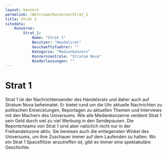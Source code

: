 ```yaml
---
layout: konzern
permalink: /Weltraum/Konzerne/Strat_1
title: Strat 1
sitedata:
    Konzerne:
        Strat_1:
            Name: "Strat 1"
            Besitzer: "Handelsrat"
            Geschaeftsfuehrer: ""
            Kategorie: "Medienkonzern"
            Konzernzentrale: "Stratum Nova"
            Niederlassungen: ""
---
```


# Strat 1

Strat 1 ist der Nachrichtensender des Handelsrats und daher auch auf Stratum Nova beheimatet. Er bietet rund um die Uhr aktuelle Nachrichten zu politischen Entwicklungen, Reportagen zu aktuellen Themen und Interviews mit den Machern des Universums. Wie alle Medienkonzerne verdient Strat 1 sein Geld durch viel zu viel Werbung in den Sendepausen. Die Reporterteams von Strat 1 sind aber natürlich nicht nur in der Freihandelszone aktiv. Sie bereisen auch die entlegensten Winkel des Universums, um ihre Zuschauer immer auf dem Laufenden zu halten. Wo ein Strat 1 Spaceflitzer anzutreffen ist, gibt es immer eine spektakuläre Geschichte.

